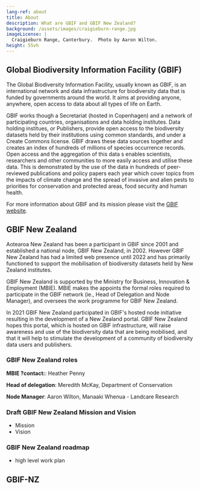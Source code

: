 ```yaml
---
lang-ref: about
title: About
description: What are GBIF and GBIF New Zealand?
background: /assets/images/craigieburn-range.jpg
imageLicense: |
  Craigieburn Range, Canterbury.  Photo by Aaron Wilton.
height: 55vh
---
```


## Global Biodiversity Information Facility (GBIF)

The Global Biodiversity Information Facility, usually known as GBIF, is an international network and data infrastructure for biodiversity data that is funded by governments around the world.  It aims at providing anyone, anywhere, open access to data about all types of life on Earth.

GBIF works though a Secretariat (hosted in Copenhagen) and a network of participating countries, organisations and data holding institutes.  Data holding institues, or Publishers, provide open access to the biodiversity datasets held by their institutions using common standards, and under a Create Commons license.   GBIF draws these data sources together and creates an index of hundreds of millions of species occurrence records.  Open access and the aggregation of this data s enables scientists, researchers and other communities to more easily access and utilise these data.  This is demonstrated by the use of the data in hundreds of peer-reviewed publications and policy papers each year which cover topics from the impacts of climate change and the spread of invasive and alien pests to priorities for conservation and protected areas, food security and human health.

For more information about GBIF and its mission please visit the [GBIF website](https://www.gbif.org/what-is-gbif).


## GBIF New Zealand
Aotearoa New Zealand has been a participant in GBIF since 2001 and established a national node, GBIF New Zealand, in 2002.  However GBIF New Zealand has had a limited web presence until 2022 and has primarily functioned to support the mobilisation of biodiversity datasets held by New Zealand institutes.  

GBIF New Zealand is supported by the Ministry for Business, Innovation & Employment (MBIE).  MBIE makes the appoints the formal roles required to participate in the GBIF network (ie., Head of Delegation and Node Manager), and oversees the work programme for GBIF New Zealand.

In 2021 GBIF New Zealand participated in GBIF's hosted node initiative resulting in the development of a New Zealand portal. GBIF New Zealand hopes this portal, which is hosted on GBIF infrastructure,  will raise awareness and use of the biodiversity data that are being mobilised, and that it will help to stimulate the development of a community of biodiversity data users and publishers.  

### GBIF New Zealand roles

**MBIE ?contact:**: Heather Penny

**Head of delegation**:  Meredith McKay, Department of Conservation

**Node Manager**: Aaron Wilton, Manaaki Whenua - Landcare Research

### Draft GBIF New Zealand Mission and Vision

* Mission
* Vision

### GBIF New Zealand roadmap

* high level work plan



## GBIF-NZ



